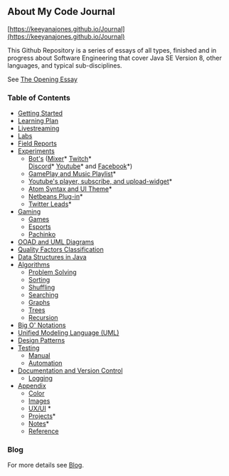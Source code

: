 ## About My Code Journal

[https://keeyanajones.github.io/Journal](https://keeyanajones.github.io/Journal)

This Github Repository is a series of essays of all types, finished and in progress about Software Engineering that cover Java SE Version 8, other languages, and typical sub-disciplines.

See [The Opening Essay](https://keeyanajones.github.io/Journal/opening-essay)

### Table of Contents
- [Getting Started](https://keeyanajones.github.io/Journal/getting-started)
- [Learning Plan](https://keeyanajones.github.io/Journal/learning-plan)
- [Livestreaming](https://keeyanajones.github.io/Journal/livestream)
- [Labs](https://keeyanajones.github.io/Journal/labs)
- [Field Reports](https://keeyanajones.github.io/Journal/field-reports)
- [Experiments](https://keeyanajones.github.io/Journal/experiments)
  + [Bot's](https://keeyanajones.github.io/Journal/experiments/node/bot.html) 
  ([Mixer](https://keeyanajones.github.io/Journal/experiments/node/mixplay.html)* 
  [Twitch](https://keeyanajones.github.io/Journal/experiments/node/extensions.html)*  
  [Discord](https://keeyanajones.github.io/Journal/experiments/node/code.html)*
  [Youtube](https://keeyanajones.github.io/Journal/experiments/node/youtube.html)*
  and [Facebook](https://keeyanajones.github.io/Journal/experiments/node/warmup.html)*)  
  + [GamePlay and Music Playlist](https://keeyanajones.github.io/Journal/experiments/node/playlist.html)*
  + [Youtube's player, subscribe, and upload-widget](https://keeyanajones.github.io/Journal/experiments/node/youtube.html)*
  + [Atom Syntax and UI Theme](https://keeyanajones.github.io/Journal/experiments/atom/theme.html)*
  + [Netbeans Plug-in](https://keeyanajones.github.io/Journal/experiments/netbeans/plugin.html)*
  + [Twitter Leads](https://keeyanajones.github.io/Journal/experiments/twitter/tweets.html)*  
- [Gaming](https://keeyanajones.github.io/Journal/gaming)
  + [Games](https://keeyanajones.github.io/Journal/games)
  + [Esports](https://keeyanajones.github.io/Journal/esports)
  + [Pachinko](https://keeyanajones.github.io/Journal/pachinko)
- [OOAD and UML Diagrams](https://keeyanajones.github.io/Journal/ooad-process)
- [Quality Factors Classification](https://keeyanajones.github.io/Journal/quality-factors)
- [Data Structures in Java](https://keeyanajones.github.io/Journal/data-structures)
- [Algorithms](https://keeyanajones.github.io/Journal/algorithms)
  + [Problem Solving](https://keeyanajones.github.io/Journal/algorithms/problem-solving)
  + [Sorting](https://keeyanajones.github.io/Journal/algorithms/sorting)
  + [Shuffling](https://keeyanajones.github.io/Journal/algorithms/shuffling)
  + [Searching](https://keeyanajones.github.io/Journal/algorithms/searching)
  + [Graphs](https://keeyanajones.github.io/Journal/algorithms/graphs)
  + [Trees](https://keeyanajones.github.io/Journal/algorithms/trees)
  + [Recursion](https://keeyanajones.github.io/Journal/algorithms/recursion)
- [Big O' Notations](https://keeyanajones.github.io/Journal/big-o-notations)
- [Unified Modeling Language (UML)](https://keeyanajones.github.io/Journal/uml)
- [Design Patterns](https://keeyanajones.github.io/Journal/design-patterns)
- [Testing](https://keeyanajones.github.io/Journal/testing)
  + [Manual](https://keeyanajones.github.io/Journal/testing/manual.html)
  + [Automation](https://keeyanajones.github.io/Journal/testing/automation.html)
- [Documentation and Version Control](https://keeyanajones.github.io/Journal/documentation-version)
  + [Logging](https://keeyanajones.github.io/Journal/documentation-version/logging.html)
- [Appendix](https://keeyanajones.github.io/Journal/appendix)
  + [Color](https://keeyanajones.github.io/Journal/appendix-colors)
  + [Images](https://keeyanajones.github.io/Journal/appendix-images)
  + [UX/UI](https://keeyanajones.github.io/Journal/appendix-ux) *
  + [Projects](https://keeyanajones.github.io/Journal/appendix-projects)*
  + [Notes](https://keeyanajones.github.io/Journal/appendix-notes)*
  + [Reference](https://keeyanajones.github.io/Journal/appendix-references)
 
### Blog
For more details see [Blog](https://keeyanajones.github.io/website/).
